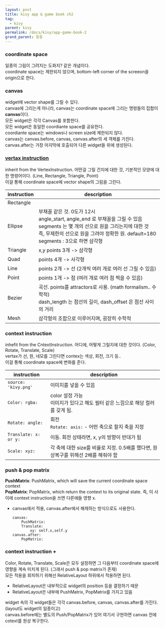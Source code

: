 ```yaml
---
layout: post
title: kivy app & game book ch2
tag:
  - kivy
parent: kivy
permalink: /docs/kivy/app-game-book-2
grand_parent: 등등
---
```


### coordinate space
일종의 그림이 그려지는 도화지? 같은 개념이다.  
coordinate space는 제한되지 않으며, bottom-left corner of the screeon을 origin으로 한다.

### canvas
widget에 vector shape를 그릴 수 있다.  
canvas에 그리는게 아니라, canvas는 coordinate space에 그리는 명령들의 집합이 **canvas**이다.  
모든 widget은 각각 Canvas를 포함한다.  
모든 widget은 동일한 coordiante space를 공유한다.  
coordiante space는 windows나 screen size에 제한되지 않다.  
canvas는 canvas.before, canvas, canvas.after의 세 객체를 가진다.  
canvas.after는 가장 마지막에 호출되어 다른 widget들 위에 생성된다.

### [vertax instruction](https://kivy.org/doc/stable/api-kivy.graphics.vertex_instructions.html)
inherit from the VertexInstruction. 어떤걸 그릴 건지에 대한 것, 기본적인 모양에 대한 명령어이다. (Line, Rectangle, Triangle, Point)  
이걸 통해 coordinate space에 vector shape의 그림을 그린다.  

**instruction** | **description**
----------------|----------------
Rectangle |
Ellipse	| 부채꼴 같은 것. 0도가 12시<br> angle_start, angle_end 로 부채꼴을 그릴 수 있음<br> segments 는 몇 개의 선으로 원을 그리는지에 대한 것<br> 즉, 무제한의 선으로 원을 그려야 정확한 원. default=180<br> segments : 3으로 하면 삼각형
Triangle | x,y points 3개 -> 삼각형
Quad | points 4개 -> 사각형
Line | points 2개 -> 선 (2개씩 여러 개로 여러 선 그릴 수 있음)
Point | points 1개 -> 점 (여러 개로 여러 점 찍을 수 있음)
Bezier | 곡선. points를 attractors로 사용. (math formalism.. 수학적)<br> dash_length 는 점선의 길이, dash_offset 은 점선 사이의 거리
Mesh | 삼각형의 조합으로 이루어지며, 굉장히 수학적

### context instruction
inhefit from the CntextInstruction. 어디에, 어떻게 그릴지에 대한 것이다. (Color, Rotate, Translate, Scale)  
vertax가 선, 원, 네모를 그린다면 contex는 색상, 회전, 크기 등..  
이걸 통해 coordinate space에 변화를 준다.

**instruction** | **description**
----------------|----------------
`source: 'kivy.png'` | 이미지를 넣을 수 있음
`Color: rgba:` | color 설정 가능<br>이미지가 있다고 해도 필터 같은 느낌으로 해당 컬러를 갖게 됨. 
`Rotate: angle:` | 회전 <br> `Rotate: axis:` - 어떤 축으로 할지 축을 지정
`Translate: x: or y:` | 이동. 회전 상태라면, x, y의 방향이 반대가 됨
`Scale: xyz:` | 각 축에 대한 size를 비율로 지정. 0.5배를 했다면, 원상복구를 위해선 2배를 해줘야 함

### push & pop matrix
**PushMatrix**: PushMatrix, which will save the current coordinate space context  
**PopMatrix**: PopMatrix, which return the context to its original state. 즉, 이 사이에 context instruction을 쓰면 다른애들 영향 x.  
  * canvas에서 적용, canvas.after에서 해제하는 방식으로도 사용한다. 
	```
    canvas:
        PushMatrix:
        Translate:
            xy: self.x,self.y
    canvas.after:
        PopMatrix:
	```

### context instruction +
Color, Rotate, Translate, Scale은 모두 설정하면 그 다음부터 coordinate space에 영향을 계속 미치게 된다. (그래서 push & pop matrix가 존재)  
모든 적용을 회피하기 위해선 RelativeLayout 하위에서 적용하면 된다.  
  * RelativeLayout은 내부적으로 widget의 position 등을 결정하기 때문
  * RelativeLayout은 내부에 PushMatrix, PopMatrix를 가지고 있음  

widget 속의 각 widget들은 각각 canvas.before, canvas, canvas.after를 가진다. (layout도 widget의 일종이고)  
canvas.before에는 별도의 Push/PopMatrix가 있어 여기서 구현하면 canvas 전에 cotext를 원상 복구한다.

